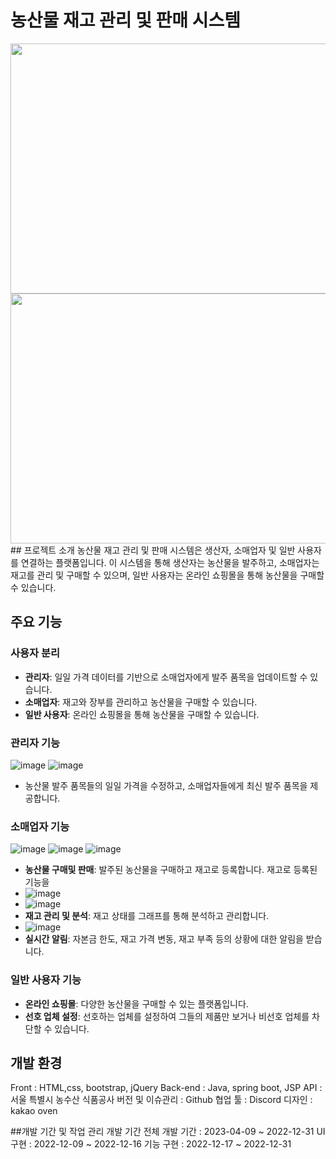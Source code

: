 # 농산물 재고 관리 및 판매 시스템

<img src= https://github.com/seraphicblue/-Agricultural-products-management/assets/111176608/06e21942-aaab-49e9-88a2-4da0b8f6f4bb width="600" height="400"/>
<img src= https://github.com/seraphicblue/-Agricultural-products-management/assets/111176608/1658b5ea-9a6e-40ee-b95c-c51485174fbe width="600" height="400"/>
## 프로젝트 소개
농산물 재고 관리 및 판매 시스템은 생산자, 소매업자 및 일반 사용자를 연결하는 플랫폼입니다. 이 시스템을 통해 생산자는 농산물을 발주하고, 소매업자는 재고를 관리 및 구매할 수 있으며, 일반 사용자는 온라인 쇼핑몰을 통해 농산물을 구매할 수 있습니다.

## 주요 기능

### 사용자 분리
- **관리자**: 일일 가격 데이터를 기반으로 소매업자에게 발주 품목을 업데이트할 수 있습니다.
- **소매업자**: 재고와 장부를 관리하고 농산물을 구매할 수 있습니다.
- **일반 사용자**: 온라인 쇼핑몰을 통해 농산물을 구매할 수 있습니다.

### 관리자 기능
![image](https://github.com/seraphicblue/-Agricultural-products-management/assets/111176608/73b41d68-fdca-41a2-a9b5-37ebb2d28a57)
![image](https://github.com/seraphicblue/-Agricultural-products-management/assets/111176608/992f785b-4be8-4e47-bb87-6cc0102d4b1f)
- 농산물 발주 품목들의 일일 가격을 수정하고, 소매업자들에게 최신 발주 품목을 제공합니다.

### 소매업자 기능
![image](https://github.com/seraphicblue/-Agricultural-products-management/assets/111176608/ff825fb3-361f-4e47-a6cc-9d2ddf6797b8)
![image](https://github.com/seraphicblue/-Agricultural-products-management/assets/111176608/701cbe94-6cd6-4088-babd-1e8badec226c)
![image](https://github.com/seraphicblue/-Agricultural-products-management/assets/111176608/8fb7b799-73d8-440a-8979-181421bc32b0)
- **농산물 구매및 판매**: 발주된 농산물을 구매하고 재고로 등록합니다. 재고로 등록된 기능을 
- ![image](https://github.com/seraphicblue/-Agricultural-products-management/assets/111176608/2ba85930-39d3-433f-b498-6895fbbd4e85)
- ![image](https://github.com/seraphicblue/-Agricultural-products-management/assets/111176608/09597688-c55d-4a3a-8151-c1da6ce2ea4a)
- **재고 관리 및 분석**: 재고 상태를 그래프를 통해 분석하고 관리합니다.
- ![image](https://github.com/seraphicblue/-Agricultural-products-management/assets/111176608/995f2f14-13df-46e6-a605-92e16e60a3b8)
- **실시간 알림**: 자본금 한도, 재고 가격 변동, 재고 부족 등의 상황에 대한 알림을 받습니다.

### 일반 사용자 기능

- **온라인 쇼핑몰**: 다양한 농산물을 구매할 수 있는 플랫폼입니다.
- **선호 업체 설정**: 선호하는 업체를 설정하여 그들의 제품만 보거나 비선호 업체를 차단할 수 있습니다.

## 개발 환경
Front : HTML,css, bootstrap, jQuery
Back-end : Java, spring boot, JSP
API : 서울 특별시 농수산 식품공사
버전 및 이슈관리 : Github
협업 툴 : Discord 
디자인 : kakao oven

##개발 기간 및 작업 관리
개발 기간
전체 개발 기간 : 2023-04-09 ~ 2022-12-31
UI 구현 : 2022-12-09 ~ 2022-12-16
기능 구현 : 2022-12-17 ~ 2022-12-31


